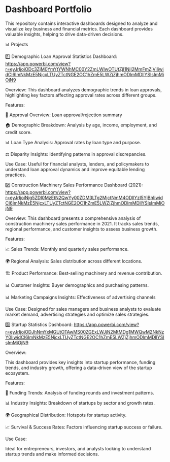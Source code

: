 # Dashboard Portfolio
This repository contains interactive dashboards designed to analyze and visualize key business and financial metrics. Each dashboard provides valuable insights, helping to drive data-driven decisions.

📊 Projects

1️⃣ Demographic Loan Approval Statistics Dashboard: https://app.powerbi.com/view?r=eyJrIjoiODc3ZjM0YmYtYWNhMC00Y2ZmLWIwOTUtZjI1NjI2MmFmZjViIiwidCI6ImNkMzE5NjcxLTUyZTctNGE2OC1hZmE5LWZjZjhmODlmMDllYSIsImMiOjN9


Overview:
This dashboard analyzes demographic trends in loan approvals, highlighting key factors affecting approval rates across different groups.

Features:

🏦 Approval Overview: Loan approval/rejection summary

🏠 Demographic Breakdown: Analysis by age, income, employment, and credit score.

📊 Loan Type Analysis: Approval rates by loan type and purpose.

⚖️ Disparity Insights: Identifying patterns in approval discrepancies.

Use Case:
Useful for financial analysts, lenders, and policymakers to understand loan approval dynamics and improve equitable lending practices.

2️⃣ Construction Machinery Sales Performance Dashboard (2021): https://app.powerbi.com/view?r=eyJrIjoiNjg5ZDI0MzEtN2QwYy00ZDM3LTg2MjctNmM4ODllYzI5YjBhIiwidCI6ImNkMzE5NjcxLTUyZTctNGE2OC1hZmE5LWZjZjhmODlmMDllYSIsImMiOjN9 

Overview:
This dashboard presents a comprehensive analysis of construction machinery sales performance in 2021. It tracks sales trends, regional performance, and customer insights to assess business growth.

Features:

📈 Sales Trends: Monthly and quarterly sales performance.

🌍 Regional Analysis: Sales distribution across different locations.

🏗 Product Performance: Best-selling machinery and revenue contribution.

📊 Customer Insights: Buyer demographics and purchasing patterns.

📊 Marketing Campaigns Insights: Effectiveness of advertising channels

Use Case:
Designed for sales managers and business analysts to evaluate market demand, advertising strategies and optimize sales strategies.

3️⃣ Startup Statistics Dashboard: https://app.powerbi.com/view?r=eyJrIjoiODJhNmYxMGUtOTAwMS00ZGExLWJjN2MtMDg1MWQwM2NkNzY0IiwidCI6ImNkMzE5NjcxLTUyZTctNGE2OC1hZmE5LWZjZjhmODlmMDllYSIsImMiOjN9


Overview:

This dashboard provides key insights into startup performance, funding trends, and industry growth, offering a data-driven view of the startup ecosystem.

Features:

🚀 Funding Trends: Analysis of funding rounds and investment patterns.

📊 Industry Insights: Breakdown of startups by sector and growth rates.

🌍 Geographical Distribution: Hotspots for startup activity.

📈 Survival & Success Rates: Factors influencing startup success or failure.

Use Case:

Ideal for entrepreneurs, investors, and analysts looking to understand startup trends and make informed decisions.

